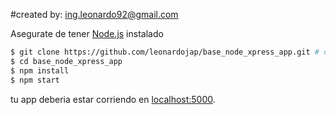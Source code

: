 #created by: ing.leonardo92@gmail.com

Asegurate de tener [Node.js](http://nodejs.org/) instalado

```sh
$ git clone https://github.com/leonardojap/base_node_xpress_app.git # or clone your own fork
$ cd base_node_xpress_app
$ npm install
$ npm start
```


tu app deberia estar corriendo en [localhost:5000](http://localhost:5000/).
